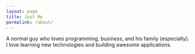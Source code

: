 ```yaml
---
layout: page
title: Just Me
permalink: /about/
---
```


A normal guy who loves programming, business, and his family (especially). I love learning new technologies and building awesome applications.
